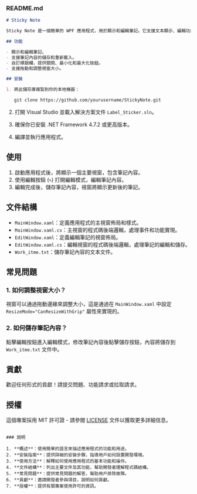 ### README.md

```markdown
# Sticky Note

Sticky Note 是一個簡單的 WPF 應用程式，用於顯示和編輯筆記。它支援文本顯示、編輯功能，並提供一個簡單的自訂標題欄。

## 功能

- 顯示和編輯筆記。
- 支援筆記內容的儲存和重新載入。
- 自訂標題欄，提供關閉、最小化和最大化按鈕。
- 支援拖動和調整視窗大小。

## 安裝

1. 將此儲存庫複製到你的本地機器：

   git clone https://github.com/yourusername/StickyNote.git

```

2. 打開 Visual Studio 並載入解決方案文件 `Label_Sticker.sln`。

3. 確保你已安裝 .NET Framework 4.7.2 或更高版本。

4. 編譯並執行應用程式。

## 使用

1. 啟動應用程式後，將顯示一個主要視窗，包含筆記內容。
2. 使用編輯按鈕 (`✎`) 打開編輯模式，編輯筆記內容。
3. 編輯完成後，儲存筆記內容，視窗將顯示更新後的筆記。

## 文件結構

- `MainWindow.xaml`：定義應用程式的主視窗佈局和樣式。
- `MainWindow.xaml.cs`：主視窗的程式碼後端邏輯，處理事件和功能實現。
- `EditWindow.xaml`：定義編輯筆記的視窗佈局。
- `EditWindow.xaml.cs`：編輯視窗的程式碼後端邏輯，處理筆記的編輯和儲存。
- `Work_itme.txt`：儲存筆記內容的文本文件。

## 常見問題

### 1. 如何調整視窗大小？

視窗可以通過拖動邊緣來調整大小，這是通過在 `MainWindow.xaml` 中設定 `ResizeMode="CanResizeWithGrip"` 屬性來實現的。

### 2. 如何儲存筆記內容？

點擊編輯按鈕進入編輯模式，修改筆記內容後點擊儲存按鈕，內容將儲存到 `Work_itme.txt` 文件中。

## 貢獻

歡迎任何形式的貢獻！請提交問題、功能請求或拉取請求。

## 授權

這個專案採用 MIT 許可證 - 請參閱 [LICENSE](LICENSE) 文件以獲取更多詳細信息。
```

### 說明

1. **概述**：使用簡單的語言來描述應用程式的功能和用途。
2. **安裝指南**：提供詳細的安裝步驟，指導用戶如何設置開發環境。
3. **使用方法**：解釋如何使用應用程式的基本功能和操作。
4. **文件結構**：列出主要文件及其功能，幫助開發者理解程式碼結構。
5. **常見問題**：提供常見問題的解答，幫助用戶排除故障。
6. **貢獻**：邀請開發者參與項目，說明如何貢獻。
7. **授權**：提供有關專案使用許可的資訊。

